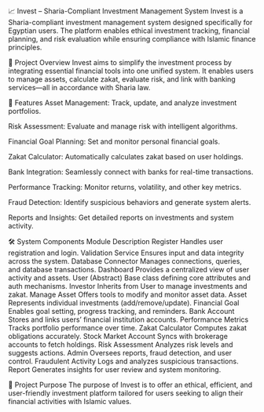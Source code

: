 📈 Invest – Sharia-Compliant Investment Management System
Invest is a Sharia-compliant investment management system designed specifically for Egyptian users. The platform enables ethical investment tracking, financial planning, and risk evaluation while ensuring compliance with Islamic finance principles.

🧾 Project Overview
Invest aims to simplify the investment process by integrating essential financial tools into one unified system. It enables users to manage assets, calculate zakat, evaluate risk, and link with banking services—all in accordance with Sharia law.

🎯 Features
Asset Management: Track, update, and analyze investment portfolios.

Risk Assessment: Evaluate and manage risk with intelligent algorithms.

Financial Goal Planning: Set and monitor personal financial goals.

Zakat Calculator: Automatically calculates zakat based on user holdings.

Bank Integration: Seamlessly connect with banks for real-time transactions.

Performance Tracking: Monitor returns, volatility, and other key metrics.

Fraud Detection: Identify suspicious behaviors and generate system alerts.

Reports and Insights: Get detailed reports on investments and system activity.

🛠 System Components
Module	Description
Register	Handles user registration and login.
Validation Service	Ensures input and data integrity across the system.
Database Connector	Manages connections, queries, and database transactions.
Dashboard	Provides a centralized view of user activity and assets.
User (Abstract)	Base class defining core attributes and auth mechanisms.
Investor	Inherits from User to manage investments and zakat.
Manage Asset	Offers tools to modify and monitor asset data.
Asset	Represents individual investments (add/remove/update).
Financial Goal	Enables goal setting, progress tracking, and reminders.
Bank Account	Stores and links users’ financial institution accounts.
Performance Metrics	Tracks portfolio performance over time.
Zakat Calculator	Computes zakat obligations accurately.
Stock Market Account	Syncs with brokerage accounts to fetch holdings.
Risk Assessment	Analyzes risk levels and suggests actions.
Admin	Oversees reports, fraud detection, and user control.
Fraudulent Activity	Logs and analyzes suspicious transactions.
Report	Generates insights for user review and system monitoring.

💼 Project Purpose
The purpose of Invest is to offer an ethical, efficient, and user-friendly investment platform tailored for users seeking to align their financial activities with Islamic values.
